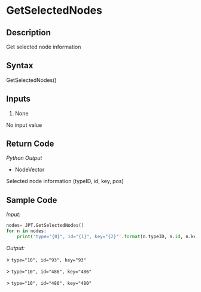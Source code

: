 # GetSelectedNodes

## Description

Get selected node information

## Syntax

GetSelectedNodes()

## Inputs

1. None

No input value

## Return Code

_Python Output_

- NodeVector

Selected node information (typeID, id, key, pos)

## Sample Code

_Input:_

```python
nodes= JPT.GetSelectedNodes()
for n in nodes:
    print('type="{0}", id="{1}", key="{2}"'.format(n.typeID, n.id, n.key))
```

_Output:_

\> `type="10", id="93", key="93"`

\> `type="10", id="486", key="486"`

\> `type="10", id="480", key="480"`
